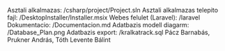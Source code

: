 Asztali alkalmazas: /csharp/project/Project.sln
Asztali alkalmazas telepito fajl: /DesktopInstaller/Installer.msix
Webes felulet (Laravel): /laravel
Dokumentacio: /Documentacion.md
Adatbazis modell diagarm: /Database_Plan.png
Adatbazis export: /kralkatrack.sql
Pácz Barnabás, Prukner András, Tóth Levente Bálint
